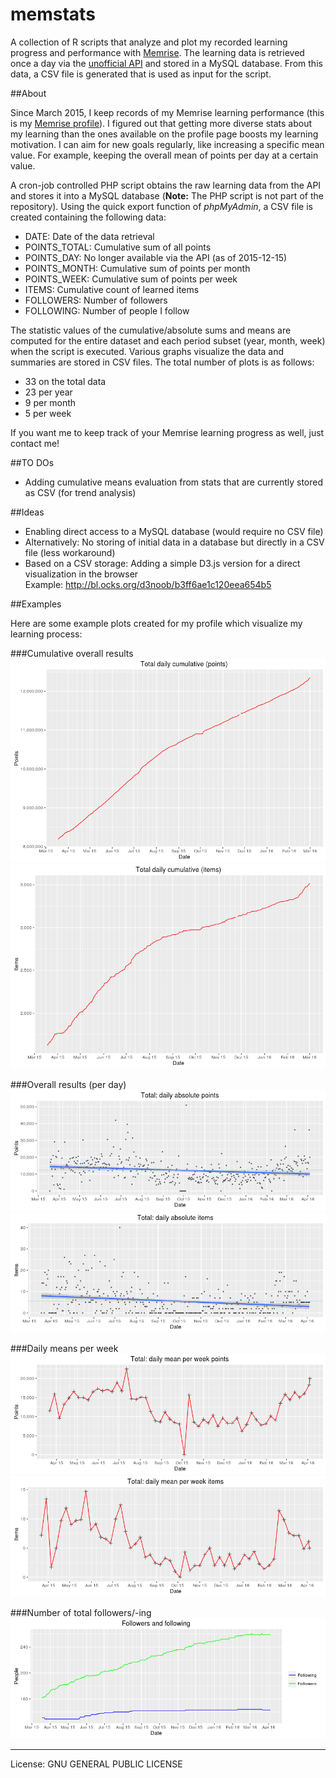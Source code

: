 # memstats

A collection of R scripts that analyze and plot my recorded learning progress and performance with [Memrise](http://www.memrise.com). The learning data is retrieved once a day via the [unofficial API](https://github.com/carpiediem/memrise-enhancement-suite/wiki/Unofficial-Documentation-for-the-Memrise-API) and stored in a MySQL database. From this data, a CSV file is generated that is used as input for the script. 

##About

Since March 2015, I keep records of my Memrise learning performance (this is my [Memrise profile](http://www.memrise.com/user/mucx)). I figured out that getting more diverse stats about my learning than the ones available on the profile page boosts my learning motivation. I can aim for new goals regularly, like increasing a specific mean value. For example, keeping the overall mean of points per day at a certain value.

A cron-job controlled PHP script obtains the raw learning data from the API and stores it into a MySQL database (__Note:__ The PHP script is not part of the repository). Using the quick export function of _phpMyAdmin_, a CSV file is created containing the following data:

* DATE:         Date of the data retrieval
* POINTS_TOTAL: Cumulative sum of all points
* POINTS_DAY:   No longer available via the API (as of 2015-12-15)
* POINTS_MONTH: Cumulative sum of points per month
* POINTS_WEEK:  Cumulative sum of points per week
* ITEMS:        Cumulative count of learned items
* FOLLOWERS:    Number of followers
* FOLLOWING:    Number of people I follow

The statistic values of the cumulative/absolute sums and means are computed for the entire dataset and each period subset (year, month, week) when the script is executed. Various graphs visualize the data and summaries are stored in CSV files. The total number of plots is as follows:

* 33 on the total data
* 23 per year
* 9 per month
* 5 per week

If you want me to keep track of your Memrise learning progress as well, just contact me!

##TO DOs

* Adding cumulative means evaluation from stats that are currently stored as CSV (for trend analysis)

##Ideas

* Enabling direct access to a MySQL database (would require no CSV file)
* Alternatively: No storing of initial data in a database but directly in a CSV file (less workaround)
* Based on a CSV storage: Adding a simple D3.js version for a direct visualization in the browser  
  Example: http://bl.ocks.org/d3noob/b3ff6ae1c120eea654b5

##Examples

Here are some example plots created for my profile which visualize my learning process:

###Cumulative overall results
![Total points](./examples/output/plots/total/daily_cum_points.png)
![Total items](./examples/output/plots/total/daily_cum_items.png)

###Overall results (per day)
![Points per day](./examples/output/plots/total/daily_abs_points.png)
![Items per day](./examples/output/plots/total/daily_abs_items.png)

###Daily means per week
![Points per day](./examples/output/plots/total/daily_mean_per_week_points.png)
![Items per day](./examples/output/plots/total/daily_mean_per_week_items.png)

###Number of total followers/-ing
![Total followers/-ing](./examples/output/plots/total/followersing.png)

* * *
License: GNU GENERAL PUBLIC LICENSE
